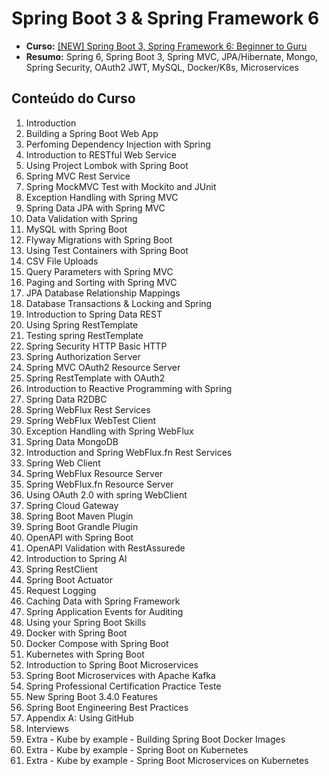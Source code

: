 # Spring Boot 3 &amp; Spring Framework 6

* **Curso:** [[NEW] Spring Boot 3, Spring Framework 6: Beginner to Guru](https://www.udemy.com/course/spring-framework-6-beginner-to-guru/)  
* **Resumo:** Spring 6, Spring Boot 3, Spring MVC, JPA/Hibernate, Mongo, Spring Security, OAuth2 JWT, MySQL, Docker/K8s, Microservices

## Conteúdo do Curso

1. Introduction
2. Building a Spring Boot Web App
3. Perfoming Dependency Injection with Spring
4. Introduction to RESTful Web Service
5. Using Project Lombok with Spring Boot
6. Spring MVC Rest Service
7. Spring MockMVC Test with Mockito and JUnit
8. Exception Handling with Spring MVC
9. Spring Data JPA with Spring MVC
10. Data Validation with Spring
11. MySQL with Spring Boot
12. Flyway Migrations with Spring Boot
13. Using Test Containers with Spring Boot
14. CSV File Uploads
15. Query Parameters with Spring MVC
16. Paging and Sorting with Spring MVC
17. JPA Database Relationship Mappings
18. Database Transactions & Locking and Spring
19. Introduction to Spring Data REST
20. Using Spring RestTemplate
21. Testing spring RestTemplate
22. Spring Security HTTP Basic HTTP
23. Spring Authorization Server
24. Spring MVC OAuth2 Resource Server
25. Spring RestTemplate with OAuth2
26. Introduction to Reactive Programming with Spring
27. Spring Data R2DBC
28. Spring WebFlux Rest Services
29. Spring WebFlux WebTest Client
30. Exception Handling with Spring WebFlux
31. Spring Data MongoDB
32. Introduction and Spring WebFlux.fn Rest Services
33. Spring Web Client
34. Spring WebFlux Resource Server
35. Spring WebFlux.fn Resource Server
36. Using OAuth 2.0 with spring WebClient
37. Spring Cloud Gateway
38. Spring Boot Maven Plugin
39. Spring Boot Grandle Plugin
40. OpenAPI with Spring Boot
41. OpenAPI Validation with RestAssurede
42. Introduction to Spring AI
43. Spring RestClient
44. Spring Boot Actuator
45. Request Logging
46. Caching Data with Spring Framework
47. Spring Application Events for Auditing
48. Using your Spring Boot Skills
49. Docker with Spring Boot
50. Docker Compose with Spring Boot
51. Kubernetes with Spring Boot
52. Introduction to Spring Boot Microservices
53. Spring Boot Microservices with Apache Kafka
54. Spring Professional Certification Practice Teste
55. New Spring Boot 3.4.0 Features
56. Spring Boot Engineering Best Practices
57. Appendix A: Using GitHub
58. Interviews
59. Extra - Kube by example - Building Spring Boot Docker Images
60. Extra - Kube by example - Spring Boot on Kubernetes
61. Extra - Kube by example - Spring Boot Microservices on Kubernetes
